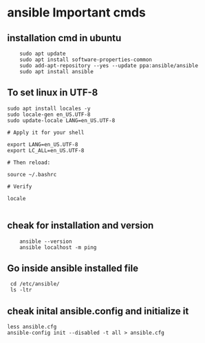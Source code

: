 # ansible Important cmds 

## installation cmd in ubuntu 
```
    sudo apt update
    sudo apt install software-properties-common
    sudo add-apt-repository --yes --update ppa:ansible/ansible
    sudo apt install ansible
```

## To set linux in UTF-8
```
sudo apt install locales -y
sudo locale-gen en_US.UTF-8
sudo update-locale LANG=en_US.UTF-8

# Apply it for your shell

export LANG=en_US.UTF-8
export LC_ALL=en_US.UTF-8

# Then reload:

source ~/.bashrc

# Verify

locale
 
```

## cheak for installation and version
```
    ansible --version
    ansible localhost -m ping 
```

## Go inside ansible installed file
``` 
 cd /etc/ansible/
 ls -ltr
 ```

## cheak inital ansible.config and initialize it
```
less ansible.cfg
ansible-config init --disabled -t all > ansible.cfg
```